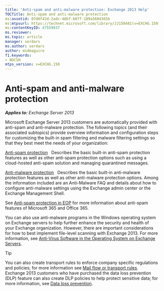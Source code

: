 ```yaml
---
title: 'Anti-spam and anti-malware protection: Exchange 2013 Help'
TOCTitle: Anti-spam and anti-malware protection
ms:assetid: 07d0f42d-2adc-48bf-b07f-189a560d365b
ms:mtpsurl: https://technet.microsoft.com/library/JJ150481(v=EXCHG.150)
ms:contentKeyID: 47559937
ms.reviewer: 
ms.topic: article
manager: serdars
ms.author: serdars
author: msdmaguire
f1.keywords:
- NOCSH
mtps_version: v=EXCHG.150
---
```


# Anti-spam and anti-malware protection

_**Applies to:** Exchange Server 2013_

Microsoft Exchange Server 2013 customers are automatically provided with anti-spam and anti-malware protection. The following topics (and their associated subtopics) provide overview information and configuration steps for customizing the built-in spam filtering and malware filtering settings so that they best meet the needs of your organization:

[Anti-spam protection](anti-spam-protection-exchange-2013-help.md)   Describes the basic built-in anti-spam protection features as well as other anti-spam protection options such as using a cloud-hosted anti-spam solution and managing quarantined messages.

[Anti-malware protection](anti-malware-protection-exchange-2013-help.md)   Describes the basic built-in anti-malware protection features as well as other anti-malware protection options. Among the information included are an Anti-Malware FAQ and details about how to configure anti-malware settings using the Exchange admin center or the Exchange Management Shell.

See [Anti-spam protection in EOP](/microsoft-365/security/office-365-security/anti-spam-protection) for more information about anti-spam features of Microsoft 365 and Office 365.

You can also use anti-malware programs in the Windows operating system on Exchange servers to help further enhance the security and health of your Exchange organization. However, there are important considerations for how to best implement file-level scanning with Exchange 2013. For more information, see [Anti-Virus Software in the Operating System on Exchange Servers](anti-virus-software-in-the-operating-system-on-exchange-servers-exchange-2013-help.md).

> [!TIP]
> You can also create transport rules to enforce company specific regulations and policies; for more information see <A href="mail-flow-rules-transport-rules-in-exchange-2013-exchange-2013-help.md">Mail flow or transport rules</A>. Exchange 2013 customers who have purchased the data loss prevention (DLP) feature can also create DLP policies to help protect sensitive data; for more information, see <A href="/exchange/security-and-compliance/data-loss-prevention/data-loss-prevention">Data loss prevention</A>.